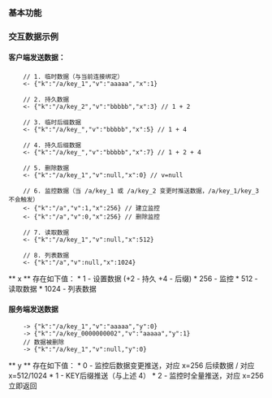 ### 基本功能



### 交互数据示例

#### 客户端发送数据：

```
	// 1. 临时数据（与当前连接绑定）
	<- {"k":"/a/key_1","v":"aaaaa","x":1}

	// 2. 持久数据
	<- {"k":"/a/key_2","v":"bbbbb","x":3} // 1 + 2

	// 3. 临时后缀数据
	<- {"k":"/a/key_","v":"bbbbb","x":5} // 1 + 4

	// 4. 持久后缀数据
	<- {"k":"/a/key_","v":"bbbbb","x":7} // 1 + 2 + 4

	// 5. 删除数据
	<- {"k":"/a/key_1","v":null,"x":0} // v=null

	// 6. 监控数据（当 /a/key_1 或 /a/key_2 变更时推送数据，/a/key_1/key_3 不会触发）
	<- {"k":"/a","v":1,"x":256} // 建立监控
	<- {"k":"/a","v":0,"x":256} // 删除监控

	// 7. 读取数据
	<- {"k":"/a/key_1","v":null,"x":512}

	// 8. 列表数据
	<- {"k":"/a","v":null,"x":1024}
```

** x ** 存在如下值：
	* 1 - 设置数据 (+2 - 持久 +4 - 后缀)
	* 256 - 监控
	* 512 - 读取数据
	* 1024 - 列表数据

#### 服务端发送数据

```
	-> {"k":"/a/key_1","v":"aaaaa","y":0}
	-> {"k":"/a/key_0000000002","v":"aaaaa","y":1}
	// 数据被删除
	-> {"k":"/a/key_1","v":null,"y":0}

```

** y ** 存在如下值：
	* 0 - 监控后数据变更推送，对应 x=256 后续数据 / 对应 x=512/1024
	* 1 - KEY后缀推送（与上述 4）
	* 2 - 监控时全量推送，对应 x=256 立即返回
